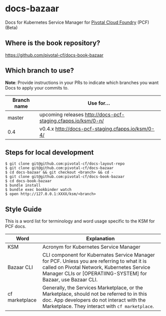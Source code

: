 docs-bazaar
==========

Docs for Kubernetes Service Manager for [Pivotal Cloud Foundry](https://network.pivotal.io/products/pivotal-cf) (PCF)(Beta)

## Where is the book repository?
https://github.com/pivotal-cf/docs-book-bazaar

## Which branch to use?

**Note**: Provide instructions in your PRs to indicate which branches you want Docs to apply your commits to. 

| Branch name | Use for… |
|-------------| ------|
| master      | upcoming releases http://docs-pcf-staging.cfapps.io/ksm/0-n/ 
| 0.4       | v0.4.x  http://docs-pcf-staging.cfapps.io/ksm/0-4/ |

## Steps for local development
```
$ git clone git@github.com:pivotal-cf/docs-layout-repo
$ git clone git@github.com:pivotal-cf/docs-bazaar
$ cd docs-bazaar && git checkout <branch> && cd -
$ git clone git@github.com:pivotal-cf/docs-book-bazaar
$ cd docs-book-bazaar
$ bundle install
$ bundle exec bookbinder watch
$ open http://127.0.0.1:XXXX/ksm/<branch>
```


## Style Guide

This is a word list for terminology and word usage specific to the KSM for PCF docs.

| Word | Explanation |
|------|-------------|
| KSM |Acronym for Kubernetes Service Manager|
| Bazaar CLI | CLI component for Kubernates Service Manager for PCF. Unless you are referring to what it is called on Pivotal Network, Kubernetes Service Manager CLIs or [OPERATIING-SYSTEM] for Bazaar, use Bazaar CLI.|
|cf marketplace| Generally, the Services Marketplace, or the Marketplace, should not be referred to in this doc. App developers do not interact with the Marketplace. They interact with `cf marketplace`.|

